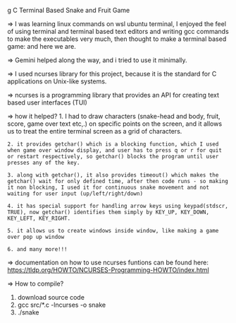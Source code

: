 g C Terminal Based Snake and Fruit Game

=> I was learning linux commands on wsl ubuntu terminal, I enjoyed the feel of using terminal and terminal based text editors and writing gcc commands to make the executables very much, then thought to make a terminal based game: and here we are.

=> Gemini helped along the way, and i tried to use it minimally.

=> I used ncurses library for this project, because it is the standard for C applications on Unix-like systems.

=> ncurses is a programming library that provides an API for creating text based user interfaces (TUI)

=> how it helped?
    1. I had to draw characters (snake-head and body, fruit, score, game over text etc,.) on specific points on the screen, and it allows us to treat the entire terminal screen as a grid of characters.

    2. it provides getchar() which is a blocking function, which I used when game over window display, and user has to press q or r for quit or restart respectively, so getchar() blocks the program until user presses any of the key.

    3. along with getchar(), it also provides timeout() which makes the getchar() wait for only defined time, after then code runs - so making it non blocking, I used it for continuous snake movement and not waiting for user input (up/left/right/down)

    4. it has special support for handling arrow keys using keypad(stdscr, TRUE), now getchar() identifies them simply by KEY_UP, KEY_DOWN, KEY_LEFT, KEY_RIGHT.

    5. it allows us to create windows inside window, like making a game over pop up window

    6. and many more!!!

=> documentation on how to use ncurses funtions can be found here: https://tldp.org/HOWTO/NCURSES-Programming-HOWTO/index.html

=> How to compile?

1. download source code
2. gcc src/*.c -lncurses -o snake
3. ./snake
